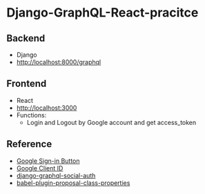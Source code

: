 # Django-GraphQL-React-pracitce

## Backend
- Django
- [http://localhost:8000/graphql](http://localhost:8000/graphql)

## Frontend
- React
- [http://localhost:3000](http://localhost:3000)
- Functions:
    - Login and Logout by Google account and get access\_token

## Reference
- [Google Sign-in Button](https://developers.google.com/identity/sign-in/web/sign-in)
- [Google Client ID](https://console.developers.google.com/apis/credentials/)
- [django-graphql-social-auth](https://github.com/flavors/django-graphql-social-auth)
- [babel-plugin-proposal-class-properties](https://babeljs.io/docs/en/babel-plugin-proposal-class-properties)
